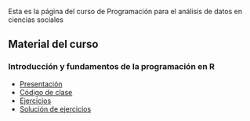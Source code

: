 
Esta es la página del curso de Programación para el análisis de datos en ciencias sociales

## Material del curso

### Introducción y fundamentos de la programación en R
- [Presentación](/dia_1.html)
- [Código de clase](/scripts/dia1_codigo.R)
- [Ejercicios](/scripts/dia1_ej.R)
- [Solución de ejercicios](/scripts/dia1_ej_sol.R)

